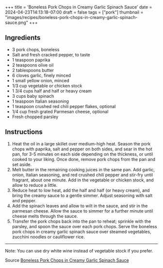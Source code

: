 +++
title = 'Boneless Pork Chops in Creamy Garlic Spinach Sauce'
date = 2024-04-23T14:13:18-07:00
draft = false
tags = ["pork"]
thumbnail = "images/recipes/boneless-pork-chops-in-creamy-garlic-spinach-sauce.png"
+++

## Ingredients

- 3 pork chops, boneless
- Salt and fresh cracked pepper, to taste
- 1 teaspoon paprika
- 2 teaspoons olive oil
- 2 tablespoons butter
- 6 cloves garlic, finely minced
- 1 small yellow onion, minced
- 1/3 cup vegetable or chicken stock
- 1 3/4 cups half and half or heavy cream
- 3 cups baby spinach
- 1 teaspoon Italian seasoning
- 1 teaspoon crushed red chili pepper flakes, optional
- 1/4 cup fresh grated Parmesan cheese, optional
- Fresh chopped parsley

## Instructions

1. Heat the oil in a large skillet over medium-high heat. Season the pork chops with paprika, salt and pepper on both sides, and sear in the hot pan, for 3-5 minutes on each side depending on the thickness, or until cooked to your liking. Once done, remove pork chops from the pan and set aside.
2. Melt butter in the remaining cooking juices in the same pan. Add garlic, onion, Italian seasoning, and red crushed chili pepper and stir-fry until fragrant, about one minute. Add in the vegetable or chicken stock, and allow to reduce a little.
3. Reduce heat to low heat, add the half and half (or heavy cream), and bring the creamy sauce to a gentle simmer. Adjust seasoning with salt and pepper.
4. Add the spinach leaves and allow to wilt in the sauce, and stir in the parmesan cheese. Allow the sauce to simmer for a further minute until cheese melts through the sauce.
5. Transfer the pork chops back into the pan to reheat; sprinkle with the parsley, and spoon the sauce over each pork chops. Serve the boneless pork chops in creamy garlic spinach sauce over steamed vegetables, zucchini noodles or cauliflower rice. 

***

Note: You can use dry white wine instead of vegetable stock if you prefer.

Source
[Boneless Pork Chops in Creamy Garlic Spinach Sauce](https://www.yummly.com/recipe/Boneless-Pork-Chops-in-Creamy-Garlic-Spinach-Sauce-2395851#directions)
